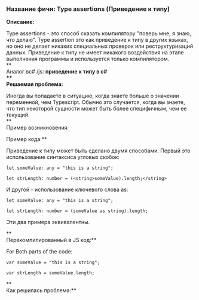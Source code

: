 ### **Название фичи: Type assertions \(Приведение к типу\)**

**Описание:**

Type assertions - это способ сказать компилятору "поверь мне, я знаю, что делаю". Type assertion это как приведение к типу в других языках, но оно не делает никаких специальных проверок или реструктуризаций данных. Приведение к типу не имеет никакого воздействия на этапе выполнения программы и используется только компилятором.  
**  
Аналог вc\# /js: **приведение к типу в c\#  
**  
Решаемая проблема:**

Иногда вы попадаете в ситуацию, когда знаете больше о значении переменной, чем Typescript. Обычно это случается, когда вы знаете, что тип некоторой сущности может быть более специфичным, чем ее текущий.  
**  
Пример возникновения:  
  
Пример кода:**

Приведение к типу может быть сделано двумя способами. Первый это использование синтаксиса угловых скобок:

`let someValue: any = "this is a string";`

`let strLength: number = (<string>someValue).length;</string>`

И другой - использование ключевого слова as:

`let someValue: any = "this is a string";`

`let strLength: number = (someValue as string).length;`

Эти два примера эквивалентны.

**  
Перекомпилированный в JS код:**

For Both parts of the code:

`var someValue = "this is a string";`

`var strLength = someValue.length;`

**  
Как решилась проблема:**



